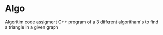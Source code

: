 # Algo
Algoritim code assigment 
C++ program of a 3 different algoritham's to find a triangle in a given graph
